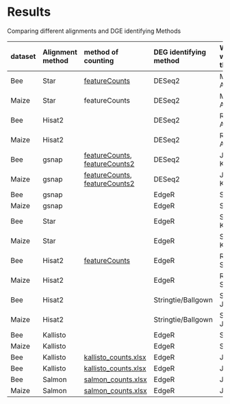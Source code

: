 # Results


Comparing different alignments and DGE identifying Methods

|dataset 	|Alignment method |method of counting 	|DEG identifying method 	|Who is working on this problem|# of DE genes|
| :-- | :-- | :-- |:--| :-- | :-- |
|Bee 	|Star | [featureCounts](./data/counts/Maryam-STAR-featureCounts-At_count.txt)|DESeq2 	|Maryam and Ambi| |
|Maize 	|Star | featureCounts|DESeq2 	|Maryam and Ambi| |
|Bee 	|Hisat2 |	|DESeq2 	|Rick and Alex||
|Maize 	|Hisat2 |	|DESeq2 	|Rick and Alex||
|Bee 	|gsnap |[featureCounts](Notebook_Jennifer/Bumblebee/results/gsnap_counts.xlsx), [featureCounts2](Notebook_Mou/results/bee.genecounts.out.txt)	|DESeq2 	|Jennifer and Kathy||
|Maize 	|gsnap |[featureCounts](Notebook_Jennifer/maize_genecounts.txt), [featureCounts2](Notebook_Mou/results/maize.genecounts.out.txt)	|DESeq2 	|Jennifer and Kathy||
|Bee 	|gsnap |	|EdgeR 	|Severin||
|Maize 	|gsnap |	|EdgeR 	|Severin||
|Bee 	|Star |	|EdgeR 	|Sathesh and Katie| |
|Maize	|Star |	|EdgeR 	|Sathesh and Katie| |
|Bee 	|Hisat2 |[featureCounts](https://github.com/ISUgenomics/2021_workshop_transcriptomics/blob/main/data/counts/Ryan_Bee_count_table.txt)	|EdgeR |	Ryan and Siva||
|Maize	|Hisat2 |	|EdgeR |	Ryan and Siva||
|Bee 	|Hisat2 |	|Stringtie/Ballgown 	|Siva and Jennifer||
|Maize	|Hisat2 |	|Stringtie/Ballgown 	|Siva and Jennifer||
|Bee 	|Kallisto |	|EdgeR 	|Severin/Kyle||
|Maize	|Kallisto |	|EdgeR 	|Severin/Kyle||
|Bee |Kallisto | [kallisto_counts.xlsx](Notebook_Jennifer/Bumblebee/results/kallisto_counts.xlsx) |EdgeR | Jennifer ||
|Bee |Kallisto | [kallisto_counts.xlsx](Notebook_Jennifer/Maize/results/kallisto_counts.xlsx) |EdgeR | Jennifer ||
|Bee 	|Salmon| [salmon_counts.xlsx](Notebook_Jennifer/Bumblebee/results/salmon_counts.xlsx) 	|EdgeR 	|Jennifer/Kyle||
|Maize 	|Salmon| [salmon_counts.xlsx](Notebook_Jennifer/Maize/results/salmon_counts.xlsx)	|EdgeR 	|Jennifer/Kyle||
